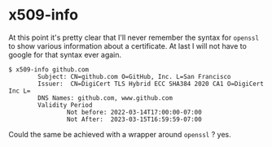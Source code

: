 # x509-info

At this point it's pretty clear that I'll never remember the syntax for `openssl` to show various information about a certificate. At last I will not have to google for that syntax ever again.

``` shell
$ x509-info github.com
        Subject: CN=github.com O=GitHub, Inc. L=San Francisco
        Issuer:  CN=DigiCert TLS Hybrid ECC SHA384 2020 CA1 O=DigiCert Inc L=
        DNS Names: github.com, www.github.com
        Validity Period
                Not before: 2022-03-14T17:00:00-07:00
                Not After:  2023-03-15T16:59:59-07:00
```

Could the same be achieved with a wrapper around `openssl` ? yes.
